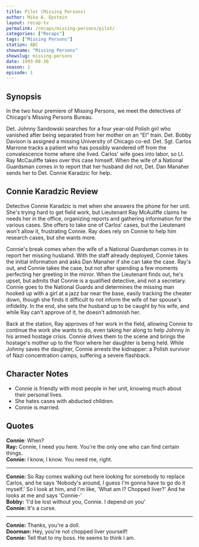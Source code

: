 ```yaml
---
title: Pilot (Missing Persons)
author: Mika A. Epstein
layout: recap-tv
permalink: /recaps/missing-persons/pilot/
categories: ["Recaps"]
tags: ["Missing Persons"]
station: ABC
showname: "Missing Persons"
showslug: missing-persons
date: 1993-08-30
season: 1
episode: 1
---
```


## Synopsis

In the two hour premiere of Missing Persons, we meet the detectives of Chicago's Missing Persons Bureau.

Det. Johnny Sandowski searches for a four year-old Polish girl who vanished after being separated from her mother on an &#8220;El&#8221; train. Det. Bobby Davison is assigned a missing University of Chicago co-ed. Det. Sgt. Carlos Marrone tracks a patient who has possibly wandered off from the convalescence home where she lived. Carlos' wife goes into labor, so Lt. Ray McCauliffe takes over this case himself. When the wife of a National Guardsman comes in to report that her husband did not, Det. Dan Manaher sends her to Det. Connie Karadzic for help.

## Connie Karadzic Review

Detective Connie Karadzic is met when she answers the phone for her unit. She's trying hard to get field work, but Lieutenant Ray McAuliffe claims he needs her in the office, organizing reports and gathering information for the various cases. She offers to take one of Carlos' cases, but the Lieutenant won't allow it, frustrating Connie. Ray does rely on Connie to help him research cases, but she wants more.

Connie's break comes when the wife of a National Guardsman comes in to report her missing husband. With the staff already deployed, Connie takes the initial information and asks Dan Manaher if she can take the case. Ray's out, and Connie takes the case, but not after spending a few moments perfecting her greeting in the mirror. When the Lieutenant finds out, he's upset, but admits that Connie is a qualified detective, and not a secretary. Connie goes to the National Guards and determines the missing man hooked up with a girl at a jazz bar near the base, easily tracking the cheater down, though she finds it difficult to not inform the wife of her spouse's infidelity. In the end, she sets the husband up to be caught by his wife, and while Ray can't approve of it, he doesn't admonish her.

Back at the station, Ray approves of her work in the field, allowing Connie to continue the work she wants to do, even taking her along to help Johnny in his armed hostage crisis. Connie drives them to the scene and brings the hostage's mother up to the floor where her daughter is being held. While Johnny saves the daughter, Connie arrests the kidnapper: a Polish survivor of Nazi concentration camps, suffering a severe flashback.

## Character Notes

* Connie is friendly with most people in her unit, knowing much about their personal lives.  
* She hates cases with abducted children.  
* Connie is married.

## Quotes

**Connie**: When?  
**Ray:** Connie, I need you here. You're the only one who can find certain things.  
**Connie:** I know, I know. You need me, right.  

- - -

**Connie:** So Ray comes walking out here looking for somebody to replace Carlos, and he says 'Nobody's around, I guess I'm gonna have to go do it myself.' So I look at him, and I'm like, 'What am I? Chopped liver?' And he looks at me and says 'Connie-'  
**Bobby:** 'I'd be lost without you, Connie. I depend on you'  
**Connie:** It's a curse.  

- - -

**Connie:** Thanks, you're a doll.  
**Doorman:** Hey, you're not chopped liver yourself!  
**Connie:** Tell that to my boss. He seems to think I am.

